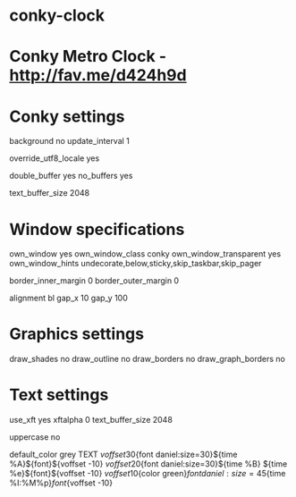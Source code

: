 conky-clock
===========
# Conky Metro Clock - http://fav.me/d424h9d

# Conky settings
background no
update_interval 1

override_utf8_locale yes

double_buffer yes
no_buffers yes

text_buffer_size 2048

# Window specifications
own_window yes
own_window_class conky
own_window_transparent yes
own_window_hints undecorate,below,sticky,skip_taskbar,skip_pager

border_inner_margin 0
border_outer_margin 0

alignment bl
gap_x 10
gap_y 100

# Graphics settings
draw_shades no
draw_outline no
draw_borders no
draw_graph_borders no

# Text settings
use_xft yes
xftalpha 0
text_buffer_size 2048

uppercase no

default_color grey
TEXT
${voffset 30}${font daniel:size=30}${time %A}${font}${voffset -10}
${voffset 20}${font daniel:size=30}${time %B} ${time %e}${font}${voffset -10}
${voffset 10}${color green}${font daniel:size=45}${time %I:%M%p}${font}${voffset -10}
